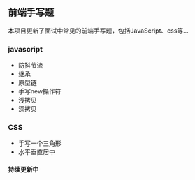 ## 前端手写题

本项目更新了面试中常见的前端手写题，包括JavaScript、css等...

### javascript
- 防抖节流
- 继承
- 原型链
- 手写new操作符
- 浅拷贝
- 深拷贝

### CSS
- 手写一个三角形
- 水平垂直居中

#### 持续更新中
